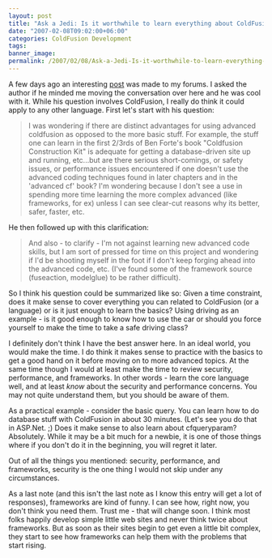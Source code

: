 ```yaml
---
layout: post
title: "Ask a Jedi: Is it worthwhile to learn everything about ColdFusion immediately?"
date: "2007-02-08T09:02:00+06:00"
categories: ColdFusion Development 
tags: 
banner_image: 
permalink: /2007/02/08/Ask-a-Jedi-Is-it-worthwhile-to-learn-everything-about-ColdFusion-immediately
---
```


A few days ago an interesting <a href="http://ray.camdenfamily.com/forums/messages.cfm?threadid=7C79D8D0-F53C-E7BB-AF97A5AF4B929F86">post</a> was made to my forums. I asked the author if he minded me moving the conversation over here and he was cool with it. While his question involves ColdFusion, I really do think it could apply to any other language. First let's start with his question:

<blockquote>
I was wondering if there are distinct advantages for using advanced coldfusion as opposed to the more basic stuff. For example, the stuff one can learn in the first 2/3rds of Ben Forte's book "Coldfusion Construction Kit" is adequate for getting a database-driven site up and running, etc...but are there serious short-comings, or safety issues, or performance issues encountered if one doesn't use the advanced coding techniques found in later chapters and in the 'advanced cf' book? I'm wondering because I don't see a use in spending more time learning the more complex advanced (like frameworks, for ex) unless I can see clear-cut reasons why its better, safer, faster, etc.
</blockquote>
<!--more-->
He then followed up with this clarification:

<blockquote>
And also - to clarify - I'm not against learning new advanced code skills, but I am sort of pressed for time on this project and wondering if I'd be shooting myself in the foot if I don't keep forging ahead into the advanced code, etc. (I've found some of the framework source (fuseaction, modelglue) to be rather difficult).
</blockquote>

So I think his question could be summarized like so: Given a time constraint, does it make sense to cover everything you can related to ColdFusion (or a language) or is it just enough to learn the basics? Using driving as an example - is it good enough to know how to use the car or should you force yourself to make the time to take a safe driving class?

I definitely don't think I have the best answer here. In an ideal world, you would make the time. I do think it makes sense to practice with the basics to get a good hand on it before moving on to more advanced topics. At the same time though I would at least make the time to review security, performance, and frameworks. In other words - learn the core language well, and at least <i>know</i> about the security and performance concerns. You may not quite understand them, but you should be aware of them.

As a practical example - consider the basic query. You can learn how to do database stuff with ColdFusion in about 30 minutes. (Let's see you do that in ASP.Net. ;) Does it make sense to also learn about cfqueryparam? Absolutely. While it may be a bit much for a newbie, it is one of those things where if you don't do it in the beginning, you will regret it later.

Out of all the things you mentioned: security, performance, and frameworks, security is the one thing I would not skip under any circumstances. 

As a last note (and this isn't the last note as I know this entry will get a lot of responses), frameworks are kind of funny. I can see how, right now, you don't think you need them. Trust me - that will change soon. I think most folks happily develop simple little web sites and never think twice about frameworks. But as soon as their sites begin to get even a little bit complex, they start to see how frameworks can help them with the problems that start rising.